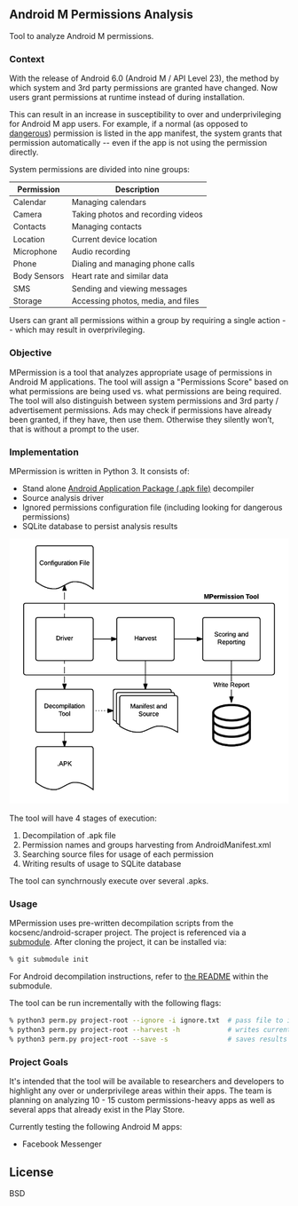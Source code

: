 ## Android M Permissions Analysis
Tool to analyze Android M permissions.

### Context
With the release of Android 6.0 (Android M / API Level 23), the method by which system and 3rd party permissions are granted have changed. Now users grant permissions at runtime instead of during installation.   

This can result in an increase in susceptibility to over and underprivileging for Android M app users. For example, if a normal (as opposed to [dangerous][1]) permission is listed in the app manifest, the system grants that permission automatically -- even if the app is not using the permission directly.

System permissions are divided into nine groups:

| Permission   | Description                        |
|--------------|------------------------------------|
| Calendar     | Managing calendars                 |
| Camera       | Taking photos and recording videos |
| Contacts     | Managing contacts                  |
| Location     | Current device location            |
| Microphone   | Audio recording                    |
| Phone        | Dialing and managing phone calls   |
| Body Sensors | Heart rate and similar data        |
| SMS          | Sending and viewing messages       |
| Storage      | Accessing photos, media, and files |

Users can grant all permissions within a group by requiring a single action -- which may result in overprivileging. 

### Objective
MPermission is a tool that analyzes appropriate usage of permissions in Android M applications. The tool will assign a "Permissions Score" based on what permissions are being used vs. what permissions are being required. The tool will also distinguish between system permissions and 3rd party / advertisement permissions. Ads may check if permissions have already been granted, if they have, then use them. Otherwise they silently won’t, that is without a prompt to the user.

### Implementation
MPermission is written in Python 3. It consists of:
* Stand alone [Android Application Package (.apk file)][2] decompiler
* Source analysis driver
* Ignored permissions configuration file (including looking for dangerous permissions)
* SQLite database to persist analysis results

![Subsystem](/docs/mpermission-subsystem-diagram.png?raw=true "Optional Title")

The tool will have 4 stages of execution:  

1. Decompilation of .apk file 
2. Permission names and groups harvesting from AndroidManifest.xml
3. Searching source files for usage of each permission
4. Writing results of usage to SQLite database

The tool can synchrnously execute over several .apks.

### Usage
MPermission uses pre-written decompilation scripts from the kocsenc/android-scraper project. The project is referenced via a [submodule](3). After cloning the project, it can be installed via:

```bash
% git submodule init
```

For Android decompilation instructions, refer to [the README](4) within the submodule.

The tool can be run incrementally with the following flags:

```bash
% python3 perm.py project-root --ignore -i ignore.txt  # pass file to ignore permissions during analysis
% python3 perm.py project-root --harvest -h            # writes current permissions to permissions-app-name.txt
% python3 perm.py project-root --save -s               # saves results to SQLite DB
```

### Project Goals

It's intended that the tool will be available to researchers and developers to highlight any over or underprivilege areas within their apps. The team is planning on analyzing 10 - 15 custom permissions-heavy apps as well as several apps that already exist in the Play Store.

Currently testing the following Android M apps:
* Facebook Messenger

License
----
BSD 

[1]: http://developer.android.com/guide/topics/security/permissions.html#normal-dangerous
[2]: https://www.wikiwand.com/en/Android_application_package
[3]: https://git-scm.com/book/en/v2/Git-Tools-Submodules
[4]: https://github.com/kocsenc/android-scraper/tree/master/tools/apk-decompiler/
